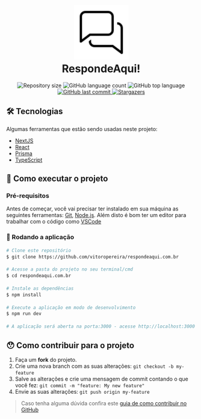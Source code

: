 <h1 align="center">
    <img alt="My Family" title="#MyFamily" src="./public/chats-96.png" width="145px" height="145px" />
    <br/>
RespondeAqui!
</h1>
<p align="center">
 <img alt="Repository size" src="https://img.shields.io/github/languages/top/vitoropereira/respondeaqui.com.br">
  <img alt="GitHub language count" src="https://img.shields.io/github/languages/count/vitoropereira/respondeaqui.com.br?color=%2304D361">
  <img alt="GitHub top language" src="https://img.shields.io/github/repo-size/vitoropereira/respondeaqui.com.br">
  <a href="https://github.com/vitoropereira/respondeaqui.com.br/commits/main">
    <img alt="GitHub last commit" src="https://img.shields.io/github/last-commit/vitoropereira/respondeaqui.com.br">
  </a>
   <a href="https://github.com/vitoropereira/respondeaqui.com.br/stargazers">
    <img alt="Stargazers" src="https://img.shields.io/github/stars/vitoropereira/respondeaqui.com.br?style=social">
  </a>
</p>

## 🛠 Tecnologias

Algumas ferramentas que estão sendo usadas neste projeto:

- [NextJS][nextjs]
- [React][reactjs]
- [Prisma][prisma]
- [TypeScript][typescript]

## 🚀 Como executar o projeto

### Pré-requisitos

Antes de começar, você vai precisar ter instalado em sua máquina as seguintes ferramentas:
[Git](https://git-scm.com), [Node.js][nodejs].
Além disto é bom ter um editor para trabalhar com o código como [VSCode][vscode]

### 🧭 Rodando a aplicação

```bash
# Clone este repositório
$ git clone https://github.com/vitoropereira/respondeaqui.com.br

# Acesse a pasta do projeto no seu terminal/cmd
$ cd respondeaqui.com.br

# Instale as dependências
$ npm install

# Execute a aplicação em modo de desenvolvimento
$ npm run dev

# A aplicação será aberta na porta:3000 - acesse http://localhost:3000
```
## 😯 Como contribuir para o projeto

1. Faça um **fork** do projeto.
2. Crie uma nova branch com as suas alterações: `git checkout -b my-feature`
3. Salve as alterações e crie uma mensagem de commit contando o que você fez: `git commit -m "feature: My new feature"`
4. Envie as suas alterações: `git push origin my-feature`
> Caso tenha alguma dúvida confira este [guia de como contribuir no GitHub](https://github.com/firstcontributions/first-contributions)


[nextjs]: https://nextjs.org/
[reactjs]: https://reactjs.org
[typescript]: https://www.typescriptlang.org/
[prisma]: https://www.prisma.io/
[vscode]: https://code.visualstudio.com/
[nodejs]: https://nodejs.org/
